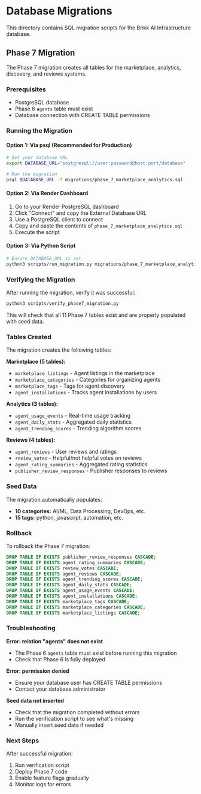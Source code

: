 # Database Migrations

This directory contains SQL migration scripts for the Brikk AI Infrastructure database.

## Phase 7 Migration

The Phase 7 migration creates all tables for the marketplace, analytics, discovery, and reviews systems.

### Prerequisites

- PostgreSQL database
- Phase 6 `agents` table must exist
- Database connection with CREATE TABLE permissions

### Running the Migration

#### Option 1: Via psql (Recommended for Production)

```bash
# Set your database URL
export DATABASE_URL="postgresql://user:password@host:port/database"

# Run the migration
psql $DATABASE_URL -f migrations/phase_7_marketplace_analytics.sql
```

#### Option 2: Via Render Dashboard

1. Go to your Render PostgreSQL dashboard
2. Click "Connect" and copy the External Database URL
3. Use a PostgreSQL client to connect
4. Copy and paste the contents of `phase_7_marketplace_analytics.sql`
5. Execute the script

#### Option 3: Via Python Script

```bash
# Ensure DATABASE_URL is set
python3 scripts/run_migration.py migrations/phase_7_marketplace_analytics.sql
```

### Verifying the Migration

After running the migration, verify it was successful:

```bash
python3 scripts/verify_phase7_migration.py
```

This will check that all 11 Phase 7 tables exist and are properly populated with seed data.

### Tables Created

The migration creates the following tables:

**Marketplace (5 tables):**
- `marketplace_listings` - Agent listings in the marketplace
- `marketplace_categories` - Categories for organizing agents
- `marketplace_tags` - Tags for agent discovery
- `agent_installations` - Tracks agent installations by users

**Analytics (3 tables):**
- `agent_usage_events` - Real-time usage tracking
- `agent_daily_stats` - Aggregated daily statistics
- `agent_trending_scores` - Trending algorithm scores

**Reviews (4 tables):**
- `agent_reviews` - User reviews and ratings
- `review_votes` - Helpful/not helpful votes on reviews
- `agent_rating_summaries` - Aggregated rating statistics
- `publisher_review_responses` - Publisher responses to reviews

### Seed Data

The migration automatically populates:
- **10 categories:** AI/ML, Data Processing, DevOps, etc.
- **15 tags:** python, javascript, automation, etc.

### Rollback

To rollback the Phase 7 migration:

```sql
DROP TABLE IF EXISTS publisher_review_responses CASCADE;
DROP TABLE IF EXISTS agent_rating_summaries CASCADE;
DROP TABLE IF EXISTS review_votes CASCADE;
DROP TABLE IF EXISTS agent_reviews CASCADE;
DROP TABLE IF EXISTS agent_trending_scores CASCADE;
DROP TABLE IF EXISTS agent_daily_stats CASCADE;
DROP TABLE IF EXISTS agent_usage_events CASCADE;
DROP TABLE IF EXISTS agent_installations CASCADE;
DROP TABLE IF EXISTS marketplace_tags CASCADE;
DROP TABLE IF EXISTS marketplace_categories CASCADE;
DROP TABLE IF EXISTS marketplace_listings CASCADE;
```

### Troubleshooting

**Error: relation "agents" does not exist**
- The Phase 6 `agents` table must exist before running this migration
- Check that Phase 6 is fully deployed

**Error: permission denied**
- Ensure your database user has CREATE TABLE permissions
- Contact your database administrator

**Seed data not inserted**
- Check that the migration completed without errors
- Run the verification script to see what's missing
- Manually insert seed data if needed

### Next Steps

After successful migration:
1. Run verification script
2. Deploy Phase 7 code
3. Enable feature flags gradually
4. Monitor logs for errors

